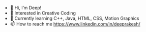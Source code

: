 - 👋 Hi, I’m Deep!
- 👀 Interested in Creative Coding
- 🌱 Currently learning C++, Java, HTML, CSS, Motion Graphics
- 📫 How to reach me https://www.linkedin.com/in/deeprakesh/

<!---
Deep0902/Deep0902 is a ✨ special ✨ repository because its `README.md` (this file) appears on your GitHub profile.
You can click the Preview link to take a look at your changes.
--->
